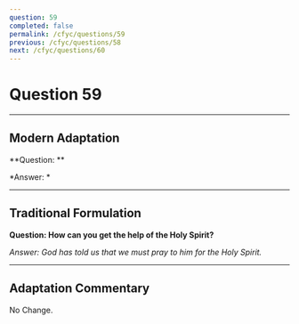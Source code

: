 ```yaml
---
question: 59
completed: false
permalink: /cfyc/questions/59
previous: /cfyc/questions/58
next: /cfyc/questions/60
---
```

# Question 59

---
## Modern Adaptation
**Question: **

*Answer: *

---
## Traditional Formulation
**Question: How can you get the help of the Holy Spirit?**

*Answer: God has told us that we must pray to him for the Holy Spirit.*

---
## Adaptation Commentary
No Change.